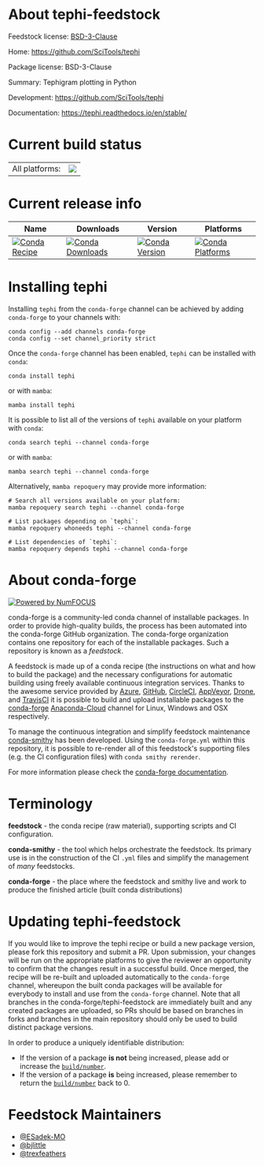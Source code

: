 About tephi-feedstock
=====================

Feedstock license: [BSD-3-Clause](https://github.com/conda-forge/tephi-feedstock/blob/main/LICENSE.txt)

Home: https://github.com/SciTools/tephi

Package license: BSD-3-Clause

Summary: Tephigram plotting in Python

Development: https://github.com/SciTools/tephi

Documentation: https://tephi.readthedocs.io/en/stable/

Current build status
====================


<table><tr><td>All platforms:</td>
    <td>
      <a href="https://dev.azure.com/conda-forge/feedstock-builds/_build/latest?definitionId=9875&branchName=main">
        <img src="https://dev.azure.com/conda-forge/feedstock-builds/_apis/build/status/tephi-feedstock?branchName=main">
      </a>
    </td>
  </tr>
</table>

Current release info
====================

| Name | Downloads | Version | Platforms |
| --- | --- | --- | --- |
| [![Conda Recipe](https://img.shields.io/badge/recipe-tephi-green.svg)](https://anaconda.org/conda-forge/tephi) | [![Conda Downloads](https://img.shields.io/conda/dn/conda-forge/tephi.svg)](https://anaconda.org/conda-forge/tephi) | [![Conda Version](https://img.shields.io/conda/vn/conda-forge/tephi.svg)](https://anaconda.org/conda-forge/tephi) | [![Conda Platforms](https://img.shields.io/conda/pn/conda-forge/tephi.svg)](https://anaconda.org/conda-forge/tephi) |

Installing tephi
================

Installing `tephi` from the `conda-forge` channel can be achieved by adding `conda-forge` to your channels with:

```
conda config --add channels conda-forge
conda config --set channel_priority strict
```

Once the `conda-forge` channel has been enabled, `tephi` can be installed with `conda`:

```
conda install tephi
```

or with `mamba`:

```
mamba install tephi
```

It is possible to list all of the versions of `tephi` available on your platform with `conda`:

```
conda search tephi --channel conda-forge
```

or with `mamba`:

```
mamba search tephi --channel conda-forge
```

Alternatively, `mamba repoquery` may provide more information:

```
# Search all versions available on your platform:
mamba repoquery search tephi --channel conda-forge

# List packages depending on `tephi`:
mamba repoquery whoneeds tephi --channel conda-forge

# List dependencies of `tephi`:
mamba repoquery depends tephi --channel conda-forge
```


About conda-forge
=================

[![Powered by
NumFOCUS](https://img.shields.io/badge/powered%20by-NumFOCUS-orange.svg?style=flat&colorA=E1523D&colorB=007D8A)](https://numfocus.org)

conda-forge is a community-led conda channel of installable packages.
In order to provide high-quality builds, the process has been automated into the
conda-forge GitHub organization. The conda-forge organization contains one repository
for each of the installable packages. Such a repository is known as a *feedstock*.

A feedstock is made up of a conda recipe (the instructions on what and how to build
the package) and the necessary configurations for automatic building using freely
available continuous integration services. Thanks to the awesome service provided by
[Azure](https://azure.microsoft.com/en-us/services/devops/), [GitHub](https://github.com/),
[CircleCI](https://circleci.com/), [AppVeyor](https://www.appveyor.com/),
[Drone](https://cloud.drone.io/welcome), and [TravisCI](https://travis-ci.com/)
it is possible to build and upload installable packages to the
[conda-forge](https://anaconda.org/conda-forge) [Anaconda-Cloud](https://anaconda.org/)
channel for Linux, Windows and OSX respectively.

To manage the continuous integration and simplify feedstock maintenance
[conda-smithy](https://github.com/conda-forge/conda-smithy) has been developed.
Using the ``conda-forge.yml`` within this repository, it is possible to re-render all of
this feedstock's supporting files (e.g. the CI configuration files) with ``conda smithy rerender``.

For more information please check the [conda-forge documentation](https://conda-forge.org/docs/).

Terminology
===========

**feedstock** - the conda recipe (raw material), supporting scripts and CI configuration.

**conda-smithy** - the tool which helps orchestrate the feedstock.
                   Its primary use is in the construction of the CI ``.yml`` files
                   and simplify the management of *many* feedstocks.

**conda-forge** - the place where the feedstock and smithy live and work to
                  produce the finished article (built conda distributions)


Updating tephi-feedstock
========================

If you would like to improve the tephi recipe or build a new
package version, please fork this repository and submit a PR. Upon submission,
your changes will be run on the appropriate platforms to give the reviewer an
opportunity to confirm that the changes result in a successful build. Once
merged, the recipe will be re-built and uploaded automatically to the
`conda-forge` channel, whereupon the built conda packages will be available for
everybody to install and use from the `conda-forge` channel.
Note that all branches in the conda-forge/tephi-feedstock are
immediately built and any created packages are uploaded, so PRs should be based
on branches in forks and branches in the main repository should only be used to
build distinct package versions.

In order to produce a uniquely identifiable distribution:
 * If the version of a package **is not** being increased, please add or increase
   the [``build/number``](https://docs.conda.io/projects/conda-build/en/latest/resources/define-metadata.html#build-number-and-string).
 * If the version of a package **is** being increased, please remember to return
   the [``build/number``](https://docs.conda.io/projects/conda-build/en/latest/resources/define-metadata.html#build-number-and-string)
   back to 0.

Feedstock Maintainers
=====================

* [@ESadek-MO](https://github.com/ESadek-MO/)
* [@bjlittle](https://github.com/bjlittle/)
* [@trexfeathers](https://github.com/trexfeathers/)

